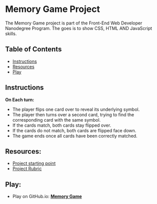 # Memory Game Project

The Memory Game project is part of the Front-End Web Developer Nanodegree Program. The goes is to show CSS, HTML AND JavaScript skills.

## Table of Contents

* [Instructions](#instructions)
* [Resources](#Resources)
* [Play](#Play)

## Instructions

**On Each turn:**

- The player flips one card over to reveal its underlying symbol.
- The player then turns over a second card, trying to find the corresponding card with the same symbol.
- If the cards match, both cards stay flipped over.
- If the cards do not match, both cards are flipped face down.
- The game ends once all cards have been correctly matched.

## Resources:

- [Project starting point](https://github.com/udacity/fend-project-memory-game)
- [Project Rubric](https://review.udacity.com/#!/rubrics/591/view)

## Play:
- Play on GitHub.io: **[Memory Game](https://amsarmento1.github.io/memory-game-github.io/)**
